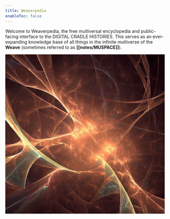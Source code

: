 ```yaml
---
title: Weaverpedia
enableToc: false
---
```


Welcome to Weaverpedia, the free multiversal encyclopedia and public-facing interface to the DIGITAL CRADLE HISTORIES. This serves as an ever-expanding knowledge base of all things in the infinite multiverse of the **Weave** (sometimes referred to as **[[notes/MUSPACE]]**).

![The Weave](notes/images/weave-1.png)